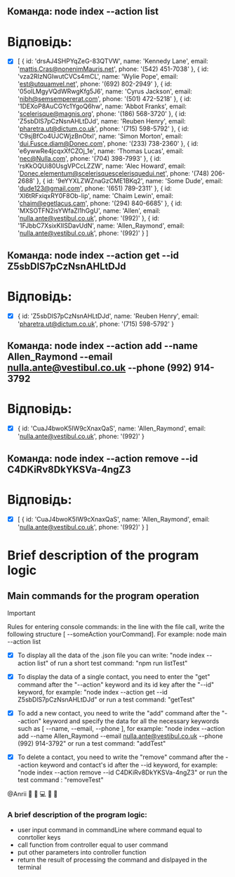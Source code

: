 ## Команда: node index --action list

# Відповідь:

- [x] [
      {
      id: 'drsAJ4SHPYqZeG-83QTVW',
      name: 'Kennedy Lane',
      email: 'mattis.Cras@nonenimMauris.net',
      phone: '(542) 451-7038'
      },
      {
      id: 'vza2RIzNGIwutCVCs4mCL',
      name: 'Wylie Pope',
      email: 'est@utquamvel.net',
      phone: '(692) 802-2949'
      },
      {
      id: '05olLMgyVQdWRwgKfg5J6',
      name: 'Cyrus Jackson',
      email: 'nibh@semsempererat.com',
      phone: '(501) 472-5218'
      },
      {
      id: '1DEXoP8AuCGYc1YgoQ6hw',
      name: 'Abbot Franks',
      email: 'scelerisque@magnis.org',
      phone: '(186) 568-3720'
      },
      {
      id: 'Z5sbDlS7pCzNsnAHLtDJd',
      name: 'Reuben Henry',
      email: 'pharetra.ut@dictum.co.uk',
      phone: '(715) 598-5792'
      },
      {
      id: 'C9sjBfCo4UJCWjzBnOtxl',
      name: 'Simon Morton',
      email: 'dui.Fusce.diam@Donec.com',
      phone: '(233) 738-2360'
      },
      {
      id: 'e6ywwRe4jcqxXfCZOj_1e',
      name: 'Thomas Lucas',
      email: 'nec@Nulla.com',
      phone: '(704) 398-7993'
      },
      {
      id: 'rsKkOQUi80UsgVPCcLZZW',
      name: 'Alec Howard',
      email: 'Donec.elementum@scelerisquescelerisquedui.net',
      phone: '(748) 206-2688'
      },
      {
      id: '9eYYXLZWZnaGzCME1BKq2',
      name: 'Some Dude',
      email: 'dude123@gmail.com',
      phone: '(651) 789-2311'
      },
      {
      id: 'Xl6tRFxiqxRY0F8Ob-lip',
      name: 'Chaim Lewin',
      email: 'chaim@egetlacus.cam',
      phone: '(294) 840-6685'
      },
      {
      id: 'MXSOTFN2isYWfaZl1hGgU',
      name: 'Allen',
      email: 'nulla.ante@vestibul.co.uk',
      phone: '(992)'
      },
      {
      id: '1FJbbC7XsixKIISDavUdN',
      name: 'Allen_Raymond',
      email: 'nulla.ante@vestibul.co.uk',
      phone: '(992)'
      }
      ]

## Команда: node index --action get --id Z5sbDlS7pCzNsnAHLtDJd

# Відповідь:

- [x] {
      id: 'Z5sbDlS7pCzNsnAHLtDJd',
      name: 'Reuben Henry',
      email: 'pharetra.ut@dictum.co.uk',
      phone: '(715) 598-5792'
      }

## Команда: node index --action add --name Allen_Raymond --email nulla.ante@vestibul.co.uk --phone (992) 914-3792

# Відповідь:

- [x] {
      id: 'CuaJ4bwoK5IW9cXnaxQaS',
      name: 'Allen_Raymond',
      email: 'nulla.ante@vestibul.co.uk',
      phone: '(992)'
      }

## Команда: node index --action remove --id C4DKiRv8DkYKSVa-4ngZ3

# Відповідь:

- [x] [
      {
      id: 'CuaJ4bwoK5IW9cXnaxQaS',
      name: 'Allen_Raymond',
      email: 'nulla.ante@vestibul.co.uk',
      phone: '(992)'
      }
      ]

##

##

# Brief description of the program logic

## Main commands for the program operation

> [!IMPORTANT]
> Rules for entering console commands: in the line with the file call, write the following structure [ --someAction yourCommand]. For example: node main --action list

- [x] To display all the data of the .json file you can write:
      "node index --action list" of run a short test command: "npm run listTest"

- [x] To display the data of a single contact, you need to enter the "get" command after the "--action" keyword and its id key after the "--id" keyword, for example: "node index --action get --id Z5sbDlS7pCzNsnAHLtDJd" or run a test command: "getTest"

- [x] To add a new contact, you need to write the "add" command after the "--action" keyword and specify the data for all the necessary keywords such as [ --name, --email, --phone ], for example: "node index --action add --name Allen_Raymond --email nulla.ante@vestibul.co.uk --phone (992) 914-3792" or run a test command: "addTest"

- [x] To delete a contact, you need to write the "remove" command after the --action keyword and contact's id after the --id keyword, for example: "node index --action remove --id C4DKiRv8DkYKSVa-4ngZ3" or run the test command : "removeTest"

@Anrii :black_flag: :star_struck: :computer: :star_struck: :black_flag:

### A brief description of the program logic:

- user input command in commandLine where command equal to conrtoller keys
- call function from controller equal to user command
- put other parameters into controller function
- return the result of processing the command and dislpayed in the terminal
